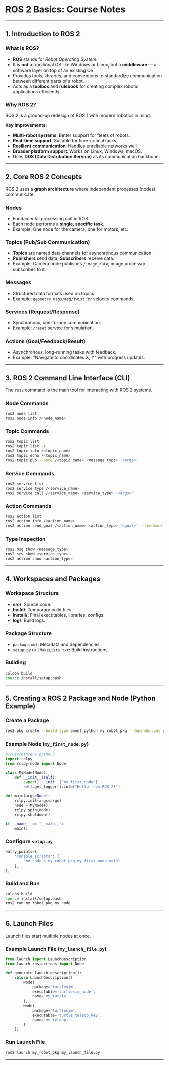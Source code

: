 # ROS 2 Basics: Course Notes

---

## 1. Introduction to ROS 2

### What is ROS?

* **ROS** stands for *Robot Operating System*.
* It is **not** a traditional OS like Windows or Linux, but a **middleware** — a software layer on top of an existing OS.
* Provides tools, libraries, and conventions to standardize communication between different parts of a robot.
* Acts as a **toolbox** and **rulebook** for creating complex robotic applications efficiently.

### Why ROS 2?

ROS 2 is a ground-up redesign of ROS 1 with modern robotics in mind.

**Key Improvements:**

* **Multi-robot systems**: Better support for fleets of robots.
* **Real-time support**: Suitable for time-critical tasks.
* **Resilient communication**: Handles unreliable networks well.
* **Broader platform support**: Works on Linux, Windows, macOS.
* Uses **DDS (Data Distribution Service)** as its communication backbone.

---

## 2. Core ROS 2 Concepts

ROS 2 uses a **graph architecture** where independent processes (nodes) communicate.

### Nodes

* Fundamental processing unit in ROS.
* Each node performs a **single, specific task**.
* Example: One node for the camera, one for motors, etc.

### Topics (Pub/Sub Communication)

* **Topics** are named data channels for asynchronous communication.
* **Publishers** send data; **Subscribers** receive data.
* Example: Camera node publishes `/image_data`; image processor subscribes to it.

### Messages

* Structured data formats used on topics.
* Example: `geometry_msgs/msg/Twist` for velocity commands.

### Services (Request/Response)

* Synchronous, one-to-one communication.
* Example: `/reset` service for simulation.

### Actions (Goal/Feedback/Result)

* Asynchronous, long-running tasks with feedback.
* Example: "Navigate to coordinates X, Y" with progress updates.

---

## 3. ROS 2 Command Line Interface (CLI)

The `ros2` command is the main tool for interacting with ROS 2 systems.

### Node Commands

```bash
ros2 node list
ros2 node info /<node_name>
```

### Topic Commands

```bash
ros2 topic list
ros2 topic list -t
ros2 topic info /<topic_name>
ros2 topic echo /<topic_name>
ros2 topic pub --once /<topic_name> <message_type> '<args>'
```

### Service Commands

```bash
ros2 service list
ros2 service type /<service_name>
ros2 service call /<service_name> <service_type> '<args>'
```

### Action Commands

```bash
ros2 action list
ros2 action info /<action_name>
ros2 action send_goal /<action_name> <action_type> '<goal>' --feedback
```

### Type Inspection

```bash
ros2 msg show <message_type>
ros2 srv show <service_type>
ros2 action show <action_type>
```

---

## 4. Workspaces and Packages

### Workspace Structure

* **src/**: Source code.
* **build/**: Temporary build files.
* **install/**: Final executables, libraries, configs.
* **log/**: Build logs.

### Package Structure

* `package.xml`: Metadata and dependencies.
* `setup.py` or `CMakeLists.txt`: Build instructions.

### Building

```bash
colcon build
source install/setup.bash
```

---

## 5. Creating a ROS 2 Package and Node (Python Example)

### Create a Package

```bash
ros2 pkg create --build-type ament_python my_robot_pkg --dependencies rclpy
```

### Example Node (`my_first_node.py`)

```python
#!/usr/bin/env python3
import rclpy
from rclpy.node import Node

class MyNode(Node):
    def __init__(self):
        super().__init__("my_first_node")
        self.get_logger().info("Hello from ROS 2!")

def main(args=None):
    rclpy.init(args=args)
    node = MyNode()
    rclpy.spin(node)
    rclpy.shutdown()

if __name__ == "__main__":
    main()
```

### Configure `setup.py`

```python
entry_points={
    'console_scripts': [
        "my_node = my_robot_pkg.my_first_node:main"
    ],
},
```

### Build and Run

```bash
colcon build
source install/setup.bash
ros2 run my_robot_pkg my_node
```

---

## 6. Launch Files

Launch files start multiple nodes at once.

### Example Launch File (`my_launch_file.py`)

```python
from launch import LaunchDescription
from launch_ros.actions import Node

def generate_launch_description():
    return LaunchDescription([
        Node(
            package='turtlesim',
            executable='turtlesim_node',
            name='my_turtle'
        ),
        Node(
            package='turtlesim',
            executable='turtle_teleop_key',
            name='my_teleop'
        )
    ])
```

### Run Launch File

```bash
ros2 launch my_robot_pkg my_launch_file.py
```

---
